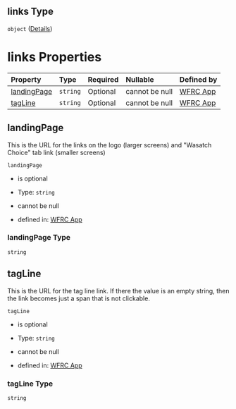 ## links Type

`object` ([Details](config-properties-links.md))

# links Properties

| Property                    | Type     | Required | Nullable       | Defined by                                                                                                                                                      |
| :-------------------------- | :------- | :------- | :------------- | :-------------------------------------------------------------------------------------------------------------------------------------------------------------- |
| [landingPage](#landingpage) | `string` | Optional | cannot be null | [WFRC App](config-properties-links-properties-landingpage.md "https://wfrc.org/wasatch-choice-map/config.schema.json#/properties/links/properties/landingPage") |
| [tagLine](#tagline)         | `string` | Optional | cannot be null | [WFRC App](config-properties-links-properties-tagline.md "https://wfrc.org/wasatch-choice-map/config.schema.json#/properties/links/properties/tagLine")         |

## landingPage

This is the URL for the links on the logo (larger screens) and "Wasatch Choice" tab link (smaller screens)

`landingPage`

*   is optional

*   Type: `string`

*   cannot be null

*   defined in: [WFRC App](config-properties-links-properties-landingpage.md "https://wfrc.org/wasatch-choice-map/config.schema.json#/properties/links/properties/landingPage")

### landingPage Type

`string`

## tagLine

This is the URL for the tag line link. If there the value is an empty string, then the link becomes just a span that is not clickable.

`tagLine`

*   is optional

*   Type: `string`

*   cannot be null

*   defined in: [WFRC App](config-properties-links-properties-tagline.md "https://wfrc.org/wasatch-choice-map/config.schema.json#/properties/links/properties/tagLine")

### tagLine Type

`string`
